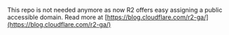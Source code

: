 This repo is not needed anymore as now R2 offers easy assigning a public accessible domain. Read more at [https://blog.cloudflare.com/r2-ga/](https://blog.cloudflare.com/r2-ga/)
